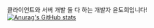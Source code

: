 클라이언트와 서버 개발 둘 다 하는 개발자 윤도희입니다!\
[![Anurag's GitHub stats](https://github-readme-stats.vercel.app/api?username=anuraghazra)](https://github.com/anuraghazra/github-readme-stats)
